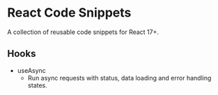 # React Code Snippets

A collection of reusable code snippets for React 17+.

## Hooks

- useAsync
  - Run async requests with status, data loading and error handling states.
